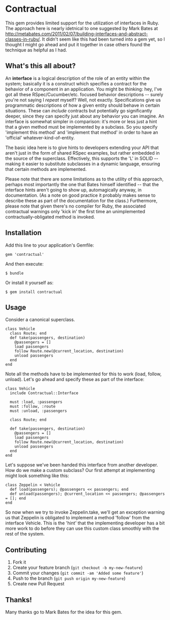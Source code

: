 # Contractual

This gem provides limited support for the utilization of interfaces in Ruby. The approach here is 
nearly idetnical to one suggested by Mark Bates at http://metabates.com/2011/02/07/building-interfaces-and-abstract-classes-in-ruby/.
It didn't seem like this had been turned into a gem yet, so I thought I might go ahead and put it together in
case others found the technique as helpful as I had. 

## What's this all about?

An **interface** is a logical description of the role of an entity within the system; basically it is a construct which specifies a contract for the behavior of a component in an application. You might be thinking: hey, I've got all these RSpec/Cucumber/etc. focused behavior descriptions -- surely you're not saying I *repeat* myself? Well, not exactly. Specifications give us programmatic descriptions of how a given entity should behave in certain situations. These can *include* contracts but potentially go significantly deeper, since they can specify just about any behavior you can imagine. An interface is somewhat simpler in comparison: it's more or less just a hint that a given method must be implemented by a subclass. So you specify 'implement this method' and 'implement that method' in order to have an 'official' whatever-kind-of-entity.

The basic idea here is to give hints to developers extending your API that aren't just in the form of shared RSpec examples, but rather embedded in the source of the superclass. Effectively, this supports the 'L' in SOLID -- making it easier to substitute subclasses in a dynamic language, ensuring that certain methods are implemented.

Please note that there are some limitations as to the utility of this approach, perhaps most importantly the one that Bates himself identified -- that the interface hints aren't going to show up, automagically anyway, in documentation. (As a note on good practice it probably makes sense to describe these as part of the documentation for the class.) Furthermore, please note that given there's no compiler for Ruby, the associated contractual warnings only 'kick in' the first time an unimplemented contractually-obligated method is invoked.

## Installation

Add this line to your application's Gemfile:

    gem 'contractual'

And then execute:

    $ bundle

Or install it yourself as:

    $ gem install contractual

## Usage

Consider a canonical superclass.

    class Vehicle
      class Route; end    
      def take(passengers, destination)
        @passengers = []
        load passengers
        follow Route.new(@current_location, destination)
        unload passengers
      end
    end
  
Note all the methods have to be implemented for this to work (load, follow, unload). Let's go ahead and specify these as part of the interface:

    class Vehicle
      include Contractual::Interface

      must :load, :passengers
      must :follow, :route
      must :unload, :passengers
  
      class Route; end

      def take(passengers, destination)
        @passengers = []
        load passengers
        follow Route.new(@current_location, destination)
        unload passengers
      end
    end

Let's suppose we've been handed this interface from another developer. How do we make a custom subclass? Our first attempt at implementing might look something like this:

    class Zeppelin < Vehicle
      def load(passengers); @passengers << passengers; end
      def unload(passengers); @current_location << passengers; @passengers = []; end
    end
   
So now when we try to invoke Zeppelin.take, we'll get an exception warning us that Zeppelin is obligated to implement a method 'follow' from the interface Vehicle. This is the 'hint' that the implementing developer has a bit more work to do before they can use this custom class smoothly with the rest of the system. 

## Contributing

1. Fork it
2. Create your feature branch (`git checkout -b my-new-feature`)
3. Commit your changes (`git commit -am 'Added some feature'`)
4. Push to the branch (`git push origin my-new-feature`)
5. Create new Pull Request

## Thanks!

Many thanks go to Mark Bates for the idea for this gem.